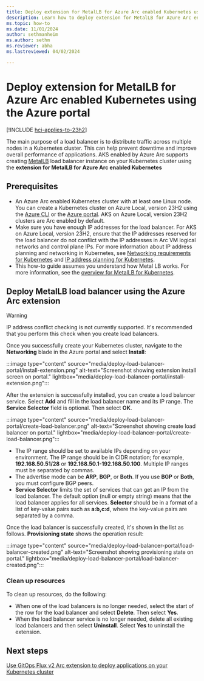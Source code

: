 ```yaml
---
title: Deploy extension for MetalLB for Azure Arc enabled Kubernetes using the Azure portal
description: Learn how to deploy extension for MetalLB for Azure Arc enabled Kubernetes using the Azure portal
ms.topic: how-to
ms.date: 11/01/2024
author: sethmanheim
ms.author: sethm 
ms.reviewer: abha
ms.lastreviewed: 04/02/2024

---
```


# Deploy extension for MetalLB for Azure Arc enabled Kubernetes using the Azure portal

[!INCLUDE [hci-applies-to-23h2](includes/hci-applies-to-23h2.md)]

The main purpose of a load balancer is to distribute traffic across multiple nodes in a Kubernetes cluster. This can help prevent downtime and improve overall performance of applications. AKS enabled by Azure Arc supports creating [MetalLB](https://metallb.universe.tf/) load balancer instance on your Kubernetes cluster using the **extension for MetalLB for Azure Arc enabled Kubernetes**

## Prerequisites

- An Azure Arc enabled Kubernetes cluster with at least one Linux node. You can create a Kubernetes cluster on Azure Local, version 23H2 using the [Azure CLI](aks-create-clusters-cli.md) or the [Azure portal](aks-create-clusters-portal.md). AKS on Azure Local, version 23H2 clusters are Arc enabled by default.
- Make sure you have enough IP addresses for the load balancer. For AKS on Azure Local, version 23H2, ensure that the IP addresses reserved for the load balancer do not conflict with the IP addresses in Arc VM logical networks and control plane IPs. For more information about IP address planning and networking in Kubernetes, see [Networking requirements for Kubernetes](aks-hci-network-system-requirements.md) and [IP address planning for Kubernetes](aks-hci-ip-address-planning.md).
- This how-to guide assumes you understand how Metal LB works. For more information, see the [overview for MetalLB for Kubernetes](load-balancer-overview.md).

## Deploy MetalLB load balancer using the Azure Arc extension

> [!WARNING]
> IP address conflict checking is not currently supported. It's recommended that you perform this check when you create load balancers.

Once you successfully create your Kubernetes cluster, navigate to the **Networking** blade in the Azure portal and select **Install**:

:::image type="content" source="media/deploy-load-balancer-portal/install-extension.png" alt-text="Screenshot showing extension install screen on portal." lightbox="media/deploy-load-balancer-portal/install-extension.png":::

After the extension is successfully installed, you can create a load balancer service. Select **Add** and fill in the load balancer name and its IP range. The **Service Selector** field is optional. Then select **OK**.

:::image type="content" source="media/deploy-load-balancer-portal/create-load-balancer.png" alt-text="Screenshot showing create load balancer on portal." lightbox="media/deploy-load-balancer-portal/create-load-balancer.png":::

- The IP range should be set to available IPs depending on your environment. The IP range should be in CIDR notation; for example, **192.168.50.51/28** or **192.168.50.1-192.168.50.100**. Multiple IP ranges must be separated by commas.
- The advertise mode can be **ARP**, **BGP**, or **Both**. If you use **BGP** or **Both**, you must configure BGP peers.
- **Service Selector** limits the set of services that can get an IP from the load balancer. The default option (null or empty string) means that the load balancer applies for all services. **Selector** should be in a format of a list of key-value pairs such as **a:b,c:d**, where the key-value pairs are separated by a comma.

Once the load balancer is successfully created, it's shown in the list as follows. **Provisioning state** shows the operation result:

:::image type="content" source="media/deploy-load-balancer-portal/load-balancer-created.png" alt-text="Screenshot showing provisioning state on portal." lightbox="media/deploy-load-balancer-portal/load-balancer-created.png":::

### Clean up resources

To clean up resources, do the following:

- When one of the load balancers is no longer needed, select the start of the row for the load balancer and select **Delete**. Then select **Yes**.
- When the load balancer service is no longer needed, delete all existing load balancers and then select **Uninstall**. Select **Yes** to uninstall the extension.

## Next steps

[Use GitOps Flux v2 Arc extension to deploy applications on your Kubernetes cluster](/azure/azure-arc/kubernetes/monitor-gitops-flux-2)
